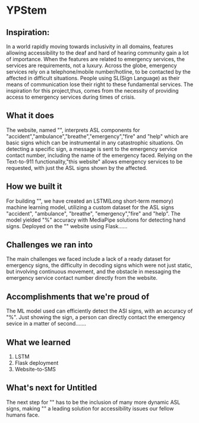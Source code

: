 # YPStem

## Inspiration:
In a world rapidly moving towards inclusivity in all domains, features allowing accessibility to the deaf and hard of hearing community gain a lot of importance. When the features are related to emergency services, the services are requirements, not a luxury.
Across the globe, emergency services rely on a telephone/mobile number/hotline, to be contacted by the affected in difficult situations. People using SL(Sign Language) as their means of communication lose their right to these fundamental services. The inspiration for this project,thus, comes from the necessity of providing access to emergency services during times of crisis.

## What it does
The website, named "", interprets ASL components for "accident","ambulance","breathe","emergency","fire" and "help" which are basic signs which can be instrumental in any catastrophic situations. On detecting a specific sign, a message is sent to the emergency service contact number, including the name of the emergency faced. Relying on the Text-to-911 functionality,"this website" allows emergency services to be requested, with just the ASL signs shown by the affected.

## How we built it
For building "", we have created an LSTM(Long short-term memory) machine learning model, utilizing a custom dataset for the ASL signs "accident", "ambulance", "breathe", "emergency","fire" and "help". The model yielded "%" accuracy with MediaPipe solutions for detecting hand signs. Deployed on the "" website using Flask......

## Challenges we ran into
The main challenges we faced include a lack of a ready dataset for emergency signs, the difficulty in decoding signs which were not just static, but involving continuous movement, and the obstacle in messaging the emergency service contact number directly from the website.

## Accomplishments that we're proud of
The ML model used can efficiently detect the ASl signs, with an accuracy of "%". Just showing the sign, a person can directly contact the emergency sevice in a matter of second.......

## What we learned
1) LSTM
2) Flask deployment
3) Website-to-SMS

## What's next for Untitled
The next step for "" has to be the inclusion of many more dynamic ASL signs, making "" a leading solution for accessibility issues our fellow humans face.
